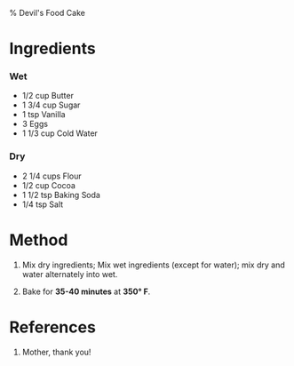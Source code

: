 % Devil's Food Cake

# Ingredients

### Wet

- 1/2 cup Butter
- 1 3/4 cup Sugar
- 1 tsp Vanilla
- 3 Eggs
- 1 1/3 cup Cold Water

### Dry

- 2 1/4 cups Flour
- 1/2 cup Cocoa
- 1 1/2 tsp Baking Soda
- 1/4 tsp Salt

# Method

1. Mix dry ingredients; Mix wet ingredients (except for water); mix dry and water alternately into wet.

2. Bake for **35-40 minutes** at **350&deg; F**.

# References

1. Mother, thank you!
